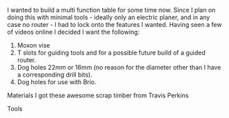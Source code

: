 I wanted to build a multi function table for some time now.
Since I plan on doing this with minimal tools - ideally only an electric planer, and in any case no router -  I had to lock onto the features I wanted.
Having seen a few of videos online I decided I want the following:
1. Moxon vise
2. T slots for guiding tools and for a possible future build of a guided router. 
3. Dog holes 22mm or 16mm (no reason for the diameter other than I have a corresponding drill bits).
4. Dog holes for use with Brio.

Materials
I got these awesome scrap timber from Travis Perkins


Tools
